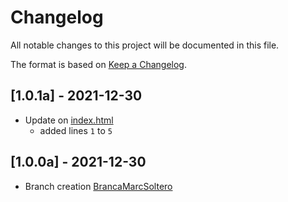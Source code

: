 # Changelog

All notable changes to this project will be documented in this file.

The format is based on [Keep a Changelog](https://keepachangelog.com/en/1.0.0/).

## [1.0.1a] - 2021-12-30

- Update on [index.html](../index.html) 
  - added lines `1` to `5`

## [1.0.0a] - 2021-12-30

- Branch creation [BrancaMarcSoltero](../.)
